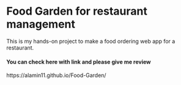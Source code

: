 <h1>Food Garden for restaurant management</h1>
This is my hands-on project to make a food ordering web app for a restaurant.
<h4>You can check here with link and please give me review</h4>
https://alamin11.github.io/Food-Garden/
